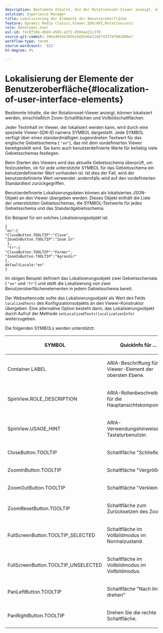 ```yaml
---
description: Bestimmte Inhalte, die der Rotationsset-Viewer anzeigt, können lokalisiert werden, einschließlich Zoom-Schaltflächen und Vollbildschaltflächen.
solution: Experience Manager
title: Lokalisierung der Elemente der Benutzeroberfläche
feature: Dynamic Media Classic,Viewer,SDK/API,Rotationssets
role: Developer,User
exl-id: f4c0f16b-dbb9-4505-a3f2-d504ae21c3f0
source-git-commit: 206e4643e3926cb85b4be2189743578f88180be7
workflow-type: tm+mt
source-wordcount: '321'
ht-degree: 0%

---
```


# Lokalisierung der Elemente der Benutzeroberfläche{#localization-of-user-interface-elements}

Bestimmte Inhalte, die der Rotationsset-Viewer anzeigt, können lokalisiert werden, einschließlich Zoom-Schaltflächen und Vollbildschaltflächen.

Jeder Textinhalt im Viewer, der lokalisiert werden kann, wird durch eine spezielle Viewer-SDK-ID namens SYMBOL dargestellt. Jede SYMBOL verfügt über einen standardmäßigen zugeordneten Textwert für das englische Gebietsschema ( `"en"`), das mit dem vordefinierten Viewer bereitgestellt wird. Sie kann auch benutzerdefinierte Werte für beliebig viele Gebietsschemas festlegen.

Beim Starten des Viewers wird das aktuelle Gebietsschema überprüft, um festzustellen, ob für jede unterstützte SYMBOL für das Gebietsschema ein benutzerdefinierter Wert vorhanden ist. Ist dies der Fall, wird der benutzerdefinierte Wert verwendet. andernfalls wird auf den vordefinierten Standardtext zurückgegriffen.

Benutzerdefinierte Lokalisierungsdaten können als lokalisiertes JSON-Objekt an den Viewer übergeben werden. Dieses Objekt enthält die Liste der unterstützten Gebietsschemas, die SYMBOL-Textwerte für jedes Gebietsschema und das Standardgebietsschema.

Ein Beispiel für ein solches Lokalisierungsobjekt ist:

```
{ 
"en":{ 
"CloseButton.TOOLTIP":"Close", 
"ZoomInButton.TOOLTIP":"Zoom In" 
 }, 
 "fr":{ 
"CloseButton.TOOLTIP":"Fermer", 
"ZoomInButton.TOOLTIP":"Agrandir" 
}, 
defaultLocale:"en" 
}
```

Im obigen Beispiel definiert das Lokalisierungsobjekt zwei Gebietsschemata ( `"en"` und `"fr"`) und stellt die Lokalisierung von zwei Benutzeroberflächenelementen in jedem Gebietsschema bereit.

Der Webseitencode sollte das Lokalisierungsobjekt als Wert des Felds `localizedTexts` des Konfigurationsobjekts an den Viewer-Konstruktor übergeben. Eine alternative Option besteht darin, das Lokalisierungsobjekt durch Aufruf der Methode `setLocalizedTexts(localizationInfo)` weiterzugeben.

Die folgenden SYMBOLs werden unterstützt:

<table id="table_58C40353B7244335872350C98DF2CFB3"> 
 <thead> 
  <tr> 
   <th colname="col1" class="entry"> <p>SYMBOL </p> </th> 
   <th colname="col2" class="entry"> <p>QuickInfo für ... </p> </th> 
  </tr> 
 </thead>
 <tbody> 
  <tr> 
   <td colname="col1"> <p> <span class="codeph"> Container.LABEL  </span> </p> </td> 
   <td colname="col2"> <p>ARIA-Beschriftung für Viewer-Element der obersten Ebene. </p> </td> 
  </tr> 
  <tr> 
   <td colname="col1"> <p> <span class="codeph"> SpinView.ROLE_DESCRIPTION  </span> </p> </td> 
   <td colname="col2"> <p>ARIA-Rollenbeschreibung für die Hauptansichtskomponente. </p> </td> 
  </tr> 
  <tr> 
   <td colname="col1"> <p> <span class="codeph"> SpinView.USAGE_HINT  </span> </p> </td> 
   <td colname="col2"> <p>ARIA-Verwendungshinweise für Tastaturbenutzer. </p> </td> 
  </tr> 
  <tr> 
   <td colname="col1"> <p> <span class="codeph"> CloseButton.TOOLTIP  </span> </p> </td> 
   <td colname="col2"> <p>Schaltfläche "Schließen". </p> </td> 
  </tr> 
  <tr> 
   <td colname="col1"> <p> <span class="codeph"> ZoomInButton.TOOLTIP  </span> </p> </td> 
   <td colname="col2"> <p>Schaltfläche "Vergrößern" </p> </td> 
  </tr> 
  <tr> 
   <td colname="col1"> <p> <span class="codeph"> ZoomOutButton.TOOLTIP  </span> </p> </td> 
   <td colname="col2"> <p>Schaltfläche "Verkleinern" </p> </td> 
  </tr> 
  <tr> 
   <td colname="col1"> <p> <span class="codeph"> ZoomResetButton.TOOLTIP  </span> </p> </td> 
   <td colname="col2"> <p>Schaltfläche zum Zurücksetzen des Zooms </p> </td> 
  </tr> 
  <tr> 
   <td colname="col1"> <p> <span class="codeph"> FullScreenButton.TOOLTIP_SELECTED  </span> </p> </td> 
   <td colname="col2"> <p>Schaltfläche im Vollbildmodus im Normalzustand. </p> </td> 
  </tr> 
  <tr> 
   <td colname="col1"> <p> <span class="codeph"> FullScreenButton.TOOLTIP_UNSELECTED  </span> </p> </td> 
   <td colname="col2"> <p>Schaltfläche im Vollbildmodus im Vollbildmodus. </p> </td> 
  </tr> 
  <tr> 
   <td colname="col1"> <p> <span class="codeph"> PanLeftButton.TOOLTIP  </span> </p> </td> 
   <td colname="col2"> <p>Schaltfläche "Nach links drehen" </p> </td> 
  </tr> 
  <tr> 
   <td colname="col1"> <p> <span class="codeph"> PanRightButton.TOOLTIP  </span> </p> </td> 
   <td colname="col2"> <p>Drehen Sie die rechte Schaltfläche. </p> </td> 
  </tr> 
 </tbody> 
</table>
